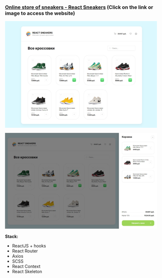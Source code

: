 ### [Online store of sneakers - **React Sneakers**](https://maria-khabian.github.io/react-sneakers/) (Сlick on the link or image to access the website)

[![main_page](https://github.com/maria-khabian/react-sneakers/blob/master/screenShots/main_page.jpg)](https://maria-khabian.github.io/react-sneakers/)

[![drawer](https://github.com/maria-khabian/react-sneakers/blob/master/screenShots/drawer.jpg)](https://maria-khabian.github.io/react-sneakers/)

**Stack:**

- ReactJS + hooks
- React Router
- Axios
- SCSS
- React Context
- React Skeleton
